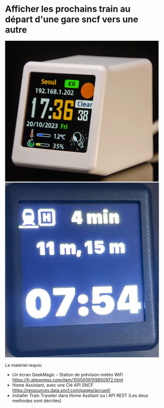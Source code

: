 # Afficher les prochains train au départ d'une gare sncf vers une autre
  ![MiniTV](data/MagicTV.png)   ![Trains](data/trains.png)

Le materiel requis:
- Un écran GeekMagic – Station de prévision météo WiFi 
  https://fr.aliexpress.com/item/1005006159850972.html
- Home Assistant, avec une Clé API SNCF
  https://ressources.data.sncf.com/pages/accueil/
- installer Train Traveler dans Home Assitant ou l API REST
  (Les deux methodes sont décrites)
